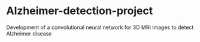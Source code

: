 # Alzheimer-detection-project
Development of a convolutional neural network for 3D MRI images to detect Alzheimer disease
